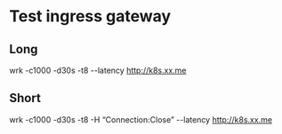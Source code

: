 # Test ingress gateway
## Long
wrk -c1000 -d30s -t8 --latency http://k8s.xx.me
## Short
wrk -c1000 -d30s -t8 -H “Connection:Close” --latency http://k8s.xx.me
